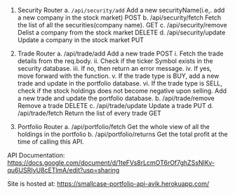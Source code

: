1. Security Router
    a. `/api/security/add` Add a new securityName(i.e,. add a new company in the stock market) POST
    b. /api/security/fetch Fetch the list of all the securities(company name). GET
    c. /api/security/remove Delist a company from the stock market DELETE
    d. /api/security/update Update a company in the stock market PUT

2. Trade Router
    a. /api/trade/add Add a new trade POST
        i. Fetch the trade details from the req.body.
        ii. Check if the ticker Symbol exists in the security database.
        iii. If no, then return an error message.
        iv. If yes, move forward with the function.
        v. If the trade type is BUY, add a new trade and update in the portfolio database.
        vi. If the trade type is SELL, check if the stock holdings does not become negative upon selling.
            Add a new trade and update the portfolio database.
    b. /api/trade/remove Remove a trade DELETE
    c. /api/trade/update Update a trade PUT
    d. /api/trade/fetch Return the list of every trade GET

3. Portfolio Router
    a. /api/portfolio/fetch Get the whole view of all the holdings in the portfolio
    b. /api/portfolio/returns Get the total profit at the time of calling this API.


API Documentation: https://docs.google.com/document/d/1teFVs8rLcmOT6rOf7ghZSsNIKv-qu6USRIyU8cETlmA/edit?usp=sharing

Site is hosted at: https://smallcase-portfolio-api-avik.herokuapp.com/